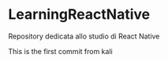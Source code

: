 # LearningReactNative
Repository dedicata allo studio di React Native

This is the first commit from kali

